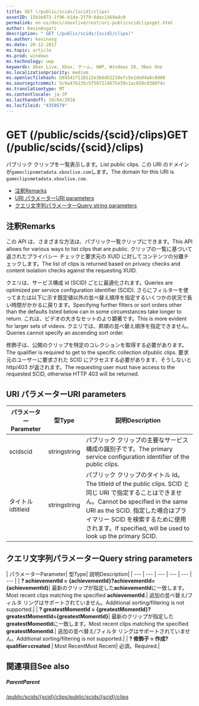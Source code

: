 ```yaml
---
title: GET (/public/scids/{scid}/clips)
assetID: 15b3e873-1f96-b1da-2f79-6dac1369a4c0
permalink: en-us/docs/xboxlive/rest/uri-publicscidclipsget.html
author: KevinAsgari
description: " GET (/public/scids/{scid}/clips)"
ms.author: kevinasg
ms.date: 20-12-2017
ms.topic: article
ms.prod: windows
ms.technology: uwp
keywords: Xbox Live, Xbox, ゲーム, UWP, Windows 10, Xbox One
ms.localizationpriority: medium
ms.openlocfilehash: b945427118122e3b6d52210efc5e1de84a8c8d68
ms.sourcegitcommit: 5c9a47b135c5f587214675e39c1ac058c0380f4c
ms.translationtype: MT
ms.contentlocale: ja-JP
ms.lasthandoff: 10/04/2018
ms.locfileid: "4358579"
---
```

# <a name="get-publicscidsscidclips"></a><span data-ttu-id="c4076-104">GET (/public/scids/{scid}/clips)</span><span class="sxs-lookup"><span data-stu-id="c4076-104">GET (/public/scids/{scid}/clips)</span></span>
<span data-ttu-id="c4076-105">パブリック クリップを一覧表示します。</span><span class="sxs-lookup"><span data-stu-id="c4076-105">List public clips.</span></span> <span data-ttu-id="c4076-106">この URI のドメインが`gameclipsmetadata.xboxlive.com`します。</span><span class="sxs-lookup"><span data-stu-id="c4076-106">The domain for this URI is `gameclipsmetadata.xboxlive.com`.</span></span>
 
  * [<span data-ttu-id="c4076-107">注釈</span><span class="sxs-lookup"><span data-stu-id="c4076-107">Remarks</span></span>](#ID4EV)
  * [<span data-ttu-id="c4076-108">URI パラメーター</span><span class="sxs-lookup"><span data-stu-id="c4076-108">URI parameters</span></span>](#ID4ECB)
  * [<span data-ttu-id="c4076-109">クエリ文字列パラメーター</span><span class="sxs-lookup"><span data-stu-id="c4076-109">Query string parameters</span></span>](#ID4ENB)
 
<a id="ID4EV"></a>

 
## <a name="remarks"></a><span data-ttu-id="c4076-110">注釈</span><span class="sxs-lookup"><span data-stu-id="c4076-110">Remarks</span></span>
 
<span data-ttu-id="c4076-111">この API は、さまざまな方法は、パブリック一覧クリップにできます。</span><span class="sxs-lookup"><span data-stu-id="c4076-111">This API allows for various ways to list clips that are public.</span></span> <span data-ttu-id="c4076-112">クリップの一覧に基づいて返されたプライバシー チェックと要求元の XUID に対してコンテンツの分離チェックします。</span><span class="sxs-lookup"><span data-stu-id="c4076-112">The list of clips is returned based on privacy checks and content isolation checks against the requesting XUID.</span></span>
 
<span data-ttu-id="c4076-113">クエリは、サービス構成 id (SCID) ごとに最適化されます。</span><span class="sxs-lookup"><span data-stu-id="c4076-113">Queries are optimized per service configuration identifier (SCID).</span></span> <span data-ttu-id="c4076-114">さらにフィルターを使ってまたは以下に示す既定値以外の並べ替え順序を指定するいくつかの状況で長い時間がかかるに戻ります。</span><span class="sxs-lookup"><span data-stu-id="c4076-114">Specifying further filters or sort orders other than the defaults listed below can in some circumstances take longer to return.</span></span> <span data-ttu-id="c4076-115">これは、ビデオの大きなセットのより顕著です。</span><span class="sxs-lookup"><span data-stu-id="c4076-115">This is more evident for larger sets of videos.</span></span> <span data-ttu-id="c4076-116">クエリでは、昇順の並べ替え順序を指定できません。</span><span class="sxs-lookup"><span data-stu-id="c4076-116">Queries cannot specify an ascending sort order.</span></span>
 
<span data-ttu-id="c4076-117">修飾子は、公開のクリップを特定のコレクションを取得する必要があります。</span><span class="sxs-lookup"><span data-stu-id="c4076-117">The qualifier is required to get to the specific collection ofpublic clips.</span></span> <span data-ttu-id="c4076-118">要求元のユーザーに要求された SCID にアクセスする必要があります、そうしないと http/403 が返されます。</span><span class="sxs-lookup"><span data-stu-id="c4076-118">The requesting user must have access to the requested SCID, otherwise HTTP 403 will be returned.</span></span>
  
<a id="ID4ECB"></a>

 
## <a name="uri-parameters"></a><span data-ttu-id="c4076-119">URI パラメーター</span><span class="sxs-lookup"><span data-stu-id="c4076-119">URI parameters</span></span>
 
| <span data-ttu-id="c4076-120">パラメーター</span><span class="sxs-lookup"><span data-stu-id="c4076-120">Parameter</span></span>| <span data-ttu-id="c4076-121">型</span><span class="sxs-lookup"><span data-stu-id="c4076-121">Type</span></span>| <span data-ttu-id="c4076-122">説明</span><span class="sxs-lookup"><span data-stu-id="c4076-122">Description</span></span>| 
| --- | --- | --- | 
| <span data-ttu-id="c4076-123">scid</span><span class="sxs-lookup"><span data-stu-id="c4076-123">scid</span></span>| <span data-ttu-id="c4076-124">string</span><span class="sxs-lookup"><span data-stu-id="c4076-124">string</span></span>| <span data-ttu-id="c4076-125">パブリック クリップの主要なサービス構成の識別子です。</span><span class="sxs-lookup"><span data-stu-id="c4076-125">The primary service configuration identifier of the public clips.</span></span>| 
| <span data-ttu-id="c4076-126">タイトル id</span><span class="sxs-lookup"><span data-stu-id="c4076-126">titleid</span></span>| <span data-ttu-id="c4076-127">string</span><span class="sxs-lookup"><span data-stu-id="c4076-127">string</span></span>| <span data-ttu-id="c4076-128">パブリック クリップのタイトル Id。</span><span class="sxs-lookup"><span data-stu-id="c4076-128">The titleId of the public clips.</span></span> <span data-ttu-id="c4076-129">SCID と同じ URI で指定することはできません。</span><span class="sxs-lookup"><span data-stu-id="c4076-129">Cannot be specified in the same URI as the SCID.</span></span> <span data-ttu-id="c4076-130">指定した場合はプライマリー SCID を検索するために使用されます。</span><span class="sxs-lookup"><span data-stu-id="c4076-130">If specified, will be used to look up the primary SCID.</span></span>| 
  
<a id="ID4ENB"></a>

 
## <a name="query-string-parameters"></a><span data-ttu-id="c4076-131">クエリ文字列パラメーター</span><span class="sxs-lookup"><span data-stu-id="c4076-131">Query string parameters</span></span>
 
| <span data-ttu-id="c4076-132">パラメーター</span><span class="sxs-lookup"><span data-stu-id="c4076-132">Parameter</span></span>| <span data-ttu-id="c4076-133">型</span><span class="sxs-lookup"><span data-stu-id="c4076-133">Type</span></span>| <span data-ttu-id="c4076-134">説明</span><span class="sxs-lookup"><span data-stu-id="c4076-134">Description</span></span>| 
| --- | --- | --- | --- | --- | --- | 
| <b><span data-ttu-id="c4076-135">? achievementId = {achievementId}</span><span class="sxs-lookup"><span data-stu-id="c4076-135">?achievementId={achievementId}</span></span></b>| <span data-ttu-id="c4076-136">最新のクリップが指定した<b>achievementId</b>に一致します。</span><span class="sxs-lookup"><span data-stu-id="c4076-136">Most recent clips matching the specified <b>achievementId</b>.</span></span>| <span data-ttu-id="c4076-137">追加の並べ替え/フィルタ リングはサポートされていません。</span><span class="sxs-lookup"><span data-stu-id="c4076-137">Additional sorting/filtering is not supported.</span></span>| 
| <b><span data-ttu-id="c4076-138">? greatestMomentId = {greatestMomentId}</span><span class="sxs-lookup"><span data-stu-id="c4076-138">?greatestMomentId={greatestMomentId}</span></span></b>| <span data-ttu-id="c4076-139">最新のクリップが指定した<b>greatestMomentId</b>に一致します。</span><span class="sxs-lookup"><span data-stu-id="c4076-139">Most recent clips matching the specified <b>greatestMomentId</b>.</span></span>| <span data-ttu-id="c4076-140">追加の並べ替え/フィルタ リングはサポートされていません。</span><span class="sxs-lookup"><span data-stu-id="c4076-140">Additional sorting/filtering is not supported.</span></span>| 
| <b><span data-ttu-id="c4076-141">? 修飾子 = 作成</span><span class="sxs-lookup"><span data-stu-id="c4076-141">?qualifier=created</span></span> </b>| <span data-ttu-id="c4076-142">Most Recent</span><span class="sxs-lookup"><span data-stu-id="c4076-142">Most Recent</span></span>| <span data-ttu-id="c4076-143">必須。</span><span class="sxs-lookup"><span data-stu-id="c4076-143">Required.</span></span>| 
  
<a id="ID4EDD"></a>

 
## <a name="see-also"></a><span data-ttu-id="c4076-144">関連項目</span><span class="sxs-lookup"><span data-stu-id="c4076-144">See also</span></span>
 
<a id="ID4EFD"></a>

 
##### <a name="parent"></a><span data-ttu-id="c4076-145">Parent</span><span class="sxs-lookup"><span data-stu-id="c4076-145">Parent</span></span> 

[<span data-ttu-id="c4076-146">/public/scids/{scid}/clips</span><span class="sxs-lookup"><span data-stu-id="c4076-146">/public/scids/{scid}/clips</span></span>](uri-publicscidclips.md)

   